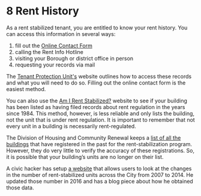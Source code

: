 # 8 Rent History
As a rent stabilized tenant, you are entitled to know your rent history. You can access this information in several ways:

1.	fill out the [Online Contact Form](https://portal.hcr.ny.gov/app/ask)
2.	calling the Rent Info Hotline
3.	visiting your Borough or district office in person
4.	requesting your records via mail

The [Tenant Protection Unit's](http://www.nyshcr.org/rent/tenantresources.htm) website outlines how to access these records and what you will need to do so. Filling out the online contact form is the easiest method. 

You can also use the [Am I Rent Stabilized?](https://amirentstabilized.com) website to see if your building has been listed as having filed records about rent regulation in the years since 1984. This method, however, is less reliable and only lists the building, not the unit that is under rent regulation. It is important to remember that not every unit in a building is necessarily rent-regulated. 


The Division of Housing and Community Renewal keeps a [list of all the buildings](http://www1.nyc.gov/site/rentguidelinesboard/resources/rent-stabilized-building-lists.page) that have registered in the past for the rent-stabilization program. However, they do very little to verify the accuracy of these registrations. So, it is possible that your building’s units are no longer on their list.

A civic hacker has setup [a website](http://blog.johnkrauss.com/where-is-decontrol/) that allows users to look at the changes in the number of rent-stabilized units across the City from 2007 to 2014. He updated those number in 2016 and has a blog piece about how he obtained those data. 